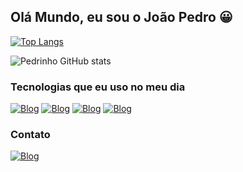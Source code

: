 ## Olá Mundo, eu sou o João Pedro 😀

[![Top Langs](https://github-readme-stats.vercel.app/api/top-langs/?username=pedrincsharp&hide_progress=true)](https://github.com/anuraghazra/github-readme-stats)

![Pedrinho GitHub stats](https://github-readme-stats.vercel.app/api?username=pedrincsharp&show_icons=true&theme=dracula)


### Tecnologias que eu uso no meu dia
[![Blog](https://img.shields.io/badge/C%23-239120?style=for-the-badge&logo=c-sharp&logoColor=white)](https://learn.microsoft.com/pt-br/dotnet/csharp/)
[![Blog](https://img.shields.io/badge/.NET-5C2D91?style=for-the-badge&logo=.net&logoColor=white)](https://dotnet.microsoft.com/pt-br/learn/dotnet/what-is-dotnet)
[![Blog](https://img.shields.io/badge/MySQL-00000F?style=for-the-badge&logo=mysql&logoColor=white)](https://www.mysql.com)
[![Blog](https://img.shields.io/badge/MariaDB-003545?style=for-the-badge&logo=mariadb&logoColor=white)](https://mariadb.org)




### Contato
[![Blog](https://img.shields.io/badge/Microsoft_Outlook-0078D4?style=for-the-badge&logo=microsoft-outlook&logoColor=white)](mailto:joao_pedro_alves_moraes@outlook.com.br?subject=[GitHub])

